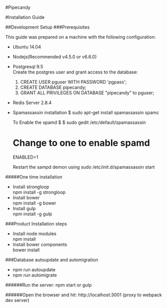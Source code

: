 #Pipecandy

#Installation Guide

##Development Setup
###Prerequisites

This guide was prepared on a machine with the following configuration:

* Ubuntu 14.04
* Nodejs(Recommended v4.5.0 or v6.6.0)  
* Postgresql 9.5  
  Create the postgres user and grant access to the database:  
  1. CREATE USER pguser WITH PASSWORD 'pgpass';
  2. CREATE DATABASE pipecandy;
  3. GRANT ALL PRIVILEGES ON DATABASE "pipecandy" to pguser;
* Redis Server 2.8.4
* Spamassassin installation
  $ sudo apt-get install spamassassin spamc

  To Enable the spamd
  $ $ sudo gedit /etc/default/spamassassin

  # Change to one to enable spamd
  ENABLED=1

  Restart the sampd demon using
  sudo /etc/init.d/spamassassin start  

#####One time installation
* Install strongloop  
  npm install -g strongloop
* Install bower  
  npm install -g bower
* Install gulp  
  npm install -g gulp

###Product Installation steps  
* Install node modules  
  npm install
* Install bower components  
  bower install

###Database autoupdate and automigration
* npm run autoupdate
* npm run automigrate

######Run the server:
npm start or gulp

######Open the browser and hit:
http://localhost:3001 (proxy to webpack dev server)
